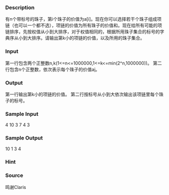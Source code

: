
### Description
有n个带标号的珠子，第i个珠子的价值为a[i]。现在你可以选择若干个珠子组成项链（也可以一个都不选），项链的价值为所有珠子的价值和。现在给所有可能的项链排序，先按权值从小到大排序，对于权值相同的，根据所用珠子集合的标号的字典序从小到大排序。请输出第k小的项链的价值，以及所用的珠子集合。

### Input
第一行包含两个正整数n,k(1<=n<=1000000,1<=k<=min(2^n,1000000))。
第二行包含n个正整数，依次表示每个珠子的价值a[i](1<=a[i]<=10^9)。

### Output
第一行输出第k小的项链的价值。
第二行按标号从小到大依次输出该项链里每个珠子的标号。

### Sample Input
4 10
3 7 4 3
### Sample Output
10
1 3 4
### Hint

### Source
鸣谢Claris
